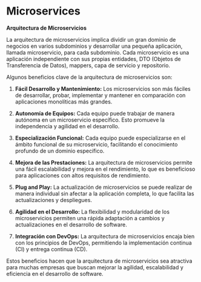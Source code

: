 # Microservices

<div class="markdown prose w-full break-words dark:prose-invert dark"><p><strong>Arquitectura de Microservicios</strong></p><p>La arquitectura de microservicios implica dividir un gran dominio de negocios en varios subdominios y desarrollar una pequeña aplicación, llamada microservicio, para cada subdominio. Cada microservicio es una aplicación independiente con sus propias entidades, DTO (Objetos de Transferencia de Datos), mappers, capa de servicio y repositorio.</p><p>Algunos beneficios clave de la arquitectura de microservicios son:</p><ol><li><p><strong>Fácil Desarrollo y Mantenimiento:</strong> Los microservicios son más fáciles de desarrollar, probar, implementar y mantener en comparación con aplicaciones monolíticas más grandes.</p></li><li><p><strong>Autonomía de Equipos:</strong> Cada equipo puede trabajar de manera autónoma en un microservicio específico. Esto promueve la independencia y agilidad en el desarrollo.</p></li><li><p><strong>Especialización Funcional:</strong> Cada equipo puede especializarse en el ámbito funcional de su microservicio, facilitando el conocimiento profundo de un dominio específico.</p></li><li><p><strong>Mejora de las Prestaciones:</strong> La arquitectura de microservicios permite una fácil escalabilidad y mejora en el rendimiento, lo que es beneficioso para aplicaciones con altos requisitos de rendimiento.</p></li><li><p><strong>Plug and Play:</strong> La actualización de microservicios se puede realizar de manera individual sin afectar a la aplicación completa, lo que facilita las actualizaciones y despliegues.</p></li><li><p><strong>Agilidad en el Desarrollo:</strong> La flexibilidad y modularidad de los microservicios permiten una rápida adaptación a cambios y actualizaciones en el desarrollo de software.</p></li><li><p><strong>Integración con DevOps:</strong> La arquitectura de microservicios encaja bien con los principios de DevOps, permitiendo la implementación continua (CI) y entrega continua (CD).</p></li></ol><p>Estos beneficios hacen que la arquitectura de microservicios sea atractiva para muchas empresas que buscan mejorar la agilidad, escalabilidad y eficiencia en el desarrollo de software.</p></div>
